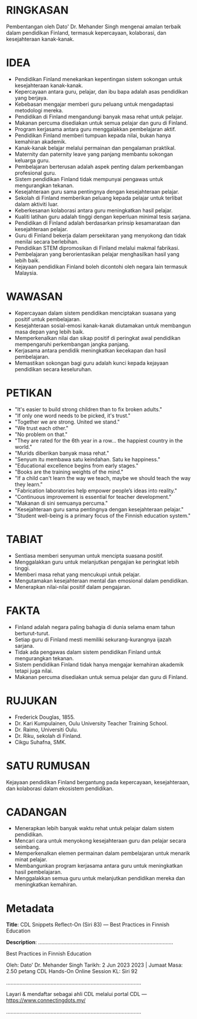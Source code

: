 # RINGKASAN
Pembentangan oleh Dato' Dr. Mehander Singh mengenai amalan terbaik dalam pendidikan Finland, termasuk kepercayaan, kolaborasi, dan kesejahteraan kanak-kanak.

# IDEA
- Pendidikan Finland menekankan kepentingan sistem sokongan untuk kesejahteraan kanak-kanak.
- Kepercayaan antara guru, pelajar, dan ibu bapa adalah asas pendidikan yang berjaya.
- Kebebasan mengajar memberi guru peluang untuk mengadaptasi metodologi mereka.
- Pendidikan di Finland mengandungi banyak masa rehat untuk pelajar.
- Makanan percuma disediakan untuk semua pelajar dan guru di Finland.
- Program kerjasama antara guru menggalakkan pembelajaran aktif.
- Pendidikan Finland memberi tumpuan kepada nilai, bukan hanya kemahiran akademik.
- Kanak-kanak belajar melalui permainan dan pengalaman praktikal.
- Maternity dan paternity leave yang panjang membantu sokongan keluarga guru.
- Pembelajaran berterusan adalah aspek penting dalam perkembangan profesional guru.
- Sistem pendidikan Finland tidak mempunyai pengawas untuk mengurangkan tekanan.
- Kesejahteraan guru sama pentingnya dengan kesejahteraan pelajar.
- Sekolah di Finland memberikan peluang kepada pelajar untuk terlibat dalam aktiviti luar.
- Keberkesanan kolaborasi antara guru meningkatkan hasil pelajar.
- Kualiti latihan guru adalah tinggi dengan keperluan minimal tesis sarjana.
- Pendidikan di Finland adalah berdasarkan prinsip kesamarataan dan kesejahteraan pelajar.
- Guru di Finland bekerja dalam persekitaran yang menyokong dan tidak menilai secara berlebihan.
- Pendidikan STEM dipromosikan di Finland melalui makmal fabrikasi.
- Pembelajaran yang berorientasikan pelajar menghasilkan hasil yang lebih baik.
- Kejayaan pendidikan Finland boleh dicontohi oleh negara lain termasuk Malaysia.

# WAWASAN
- Kepercayaan dalam sistem pendidikan menciptakan suasana yang positif untuk pembelajaran.
- Kesejahteraan sosial-emosi kanak-kanak diutamakan untuk membangun masa depan yang lebih baik.
- Memperkenalkan nilai dan sikap positif di peringkat awal pendidikan mempengaruhi perkembangan jangka panjang.
- Kerjasama antara pendidik meningkatkan kecekapan dan hasil pembelajaran.
- Memastikan sokongan bagi guru adalah kunci kepada kejayaan pendidikan secara keseluruhan.

# PETIKAN
- "It's easier to build strong children than to fix broken adults."
- "If only one word needs to be picked, it's trust."
- "Together we are strong. United we stand."
- "We trust each other."
- "No problem on that."
- "They are rated for the 6th year in a row... the happiest country in the world."
- "Murids diberikan banyak masa rehat."
- "Senyum itu membawa satu keindahan. Satu ke happiness."
- "Educational excellence begins from early stages."
- "Books are the training weights of the mind."
- "If a child can't learn the way we teach, maybe we should teach the way they learn."
- "Fabrication laboratories help empower people’s ideas into reality."
- "Continuous improvement is essential for teacher development."
- "Makanan di sini semuanya percuma."
- "Kesejahteraan guru sama pentingnya dengan kesejahteraan pelajar."
- "Student well-being is a primary focus of the Finnish education system."

# TABIAT
- Sentiasa memberi senyuman untuk mencipta suasana positif.
- Menggalakkan guru untuk melanjutkan pengajian ke peringkat lebih tinggi.
- Memberi masa rehat yang mencukupi untuk pelajar.
- Mengutamakan kesejahteraan mental dan emosional dalam pendidikan.
- Menerapkan nilai-nilai positif dalam pengajaran.

# FAKTA
- Finland adalah negara paling bahagia di dunia selama enam tahun berturut-turut.
- Setiap guru di Finland mesti memiliki sekurang-kurangnya ijazah sarjana.
- Tidak ada pengawas dalam sistem pendidikan Finland untuk mengurangkan tekanan.
- Sistem pendidikan Finland tidak hanya mengajar kemahiran akademik tetapi juga nilai.
- Makanan percuma disediakan untuk semua pelajar dan guru di Finland.

# RUJUKAN
- Frederick Douglas, 1855.
- Dr. Kari Kumpulainen, Oulu University Teacher Training School.
- Dr. Raimo, Universiti Oulu.
- Dr. Riku, sekolah di Finland.
- Cikgu Suhafna, SMK.

# SATU RUMUSAN
Kejayaan pendidikan Finland bergantung pada kepercayaan, kesejahteraan, dan kolaborasi dalam ekosistem pendidikan.

# CADANGAN
- Menerapkan lebih banyak waktu rehat untuk pelajar dalam sistem pendidikan.
- Mencari cara untuk menyokong kesejahteraan guru dan pelajar secara seimbang.
- Memperkenalkan elemen permainan dalam pembelajaran untuk menarik minat pelajar.
- Membangunkan program kerjasama antara guru untuk meningkatkan hasil pembelajaran.
- Menggalakkan semua guru untuk melanjutkan pendidikan mereka dan meningkatkan kemahiran.

# Metadata
**Title**: CDL Snippets Reflect-On (Siri 83) — Best Practices in Finnish Education

**Description**: ...........................................................................................

Best Practices in Finnish Education

Oleh: Dato' Dr. Mehander Singh
Tarikh: 2 Jun 2023 2023   |   Jumaat
Masa: 2.50 petang
CDL Hands-On Online Session KL: Siri 92 

...........................................................................................

Layari & mendaftar sebagai ahli CDL melalui portal CDL — https://www.connectingdots.my/

...........................................................................................